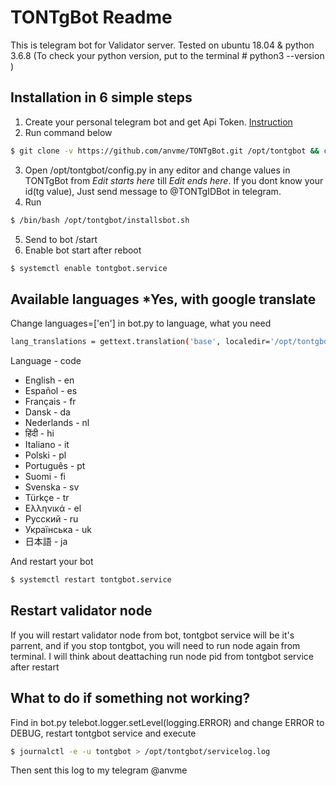 # TONTgBot Readme
This is telegram bot for Validator server. 
Tested on ubuntu 18.04 & python 3.6.8 (To check your python version, put to the terminal # python3 --version )
## Installation in 6 simple steps

 1. Create your personal telegram bot and get Api Token. [Instruction](https://docs.microsoft.com/en-us/azure/bot-service/bot-service-channel-connect-telegram?view=azure-bot-service-4.0)
 2. Run command below
```sh
$ git clone -v https://github.com/anvme/TONTgBot.git /opt/tontgbot && chmod +x /opt/tontgbot/installsbot.sh
```
 3. Open /opt/tontgbot/config.py in any editor and change values in TONTgBot from *Edit starts here* till *Edit ends here*. If you dont know your id(tg value), Just send message to @TONTgIDBot in telegram.
 4. Run 
 ```sh
$ /bin/bash /opt/tontgbot/installsbot.sh
```
 5. Send to bot /start
 6. Enable bot start after reboot
  ```sh
$ systemctl enable tontgbot.service 
```
## Available languages *Yes, with google translate
Change languages=['en'] in bot.py to language, what you need
  ```sh
lang_translations = gettext.translation('base', localedir='/opt/tontgbot/locales', languages=['en'])
```

Language - code
* English - en
* Español - es
* Français - fr
* Dansk - da
* Nederlands - nl
* हिंदी - hi
* Italiano - it
* Polski - pl
* Português - pt
* Suomi - fi
* Svenska - sv
* Türkçe - tr
* Ελληνικά - el
* Русский - ru
* Українська - uk
* 日本語 - ja

And restart your bot
  ```sh
$ systemctl restart tontgbot.service 
```

## Restart validator node
If you will restart validator node from bot, tontgbot service will be it's parrent, and if you stop tontgbot, you will need to run node again from terminal. I will think about deattaching run node pid from tontgbot service after restart

## What to do if something not working?
Find in bot.py telebot.logger.setLevel(logging.ERROR) and change ERROR to DEBUG, restart tontgbot service and execute
  ```sh
$ journalctl -e -u tontgbot > /opt/tontgbot/servicelog.log
```
Then sent this log to my telegram @anvme
